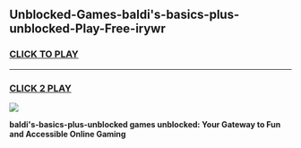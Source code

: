 
## Unblocked-Games-baldi's-basics-plus-unblocked-Play-Free-irywr
<h3>
<a href="https://premium76.site?title=baldi's-basics-plus-unblocked&ref=19M">CLICK TO PLAY</a></h3>
<hr>

<h3>
<a href="https://premium76.site?title=baldi's-basics-plus-unblocked&ref=19M">CLICK 2 PLAY</a>
  
</h3>

<a href="https://premium76.site?title=baldi's-basics-plus-unblocked&ref=19M"><img src="https://clearcache.store/games.png"></a>


**baldi's-basics-plus-unblocked games unblocked: Your Gateway to Fun and Accessible Online Gaming**
